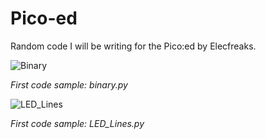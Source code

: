 # Pico-ed

Random code I will be writing for the Pico:ed by Elecfreaks.

![Binary](assets/Binary.gif)

*First code sample: binary.py*

![LED_Lines](assets/Lines.gif)

*First code sample: LED_Lines.py*